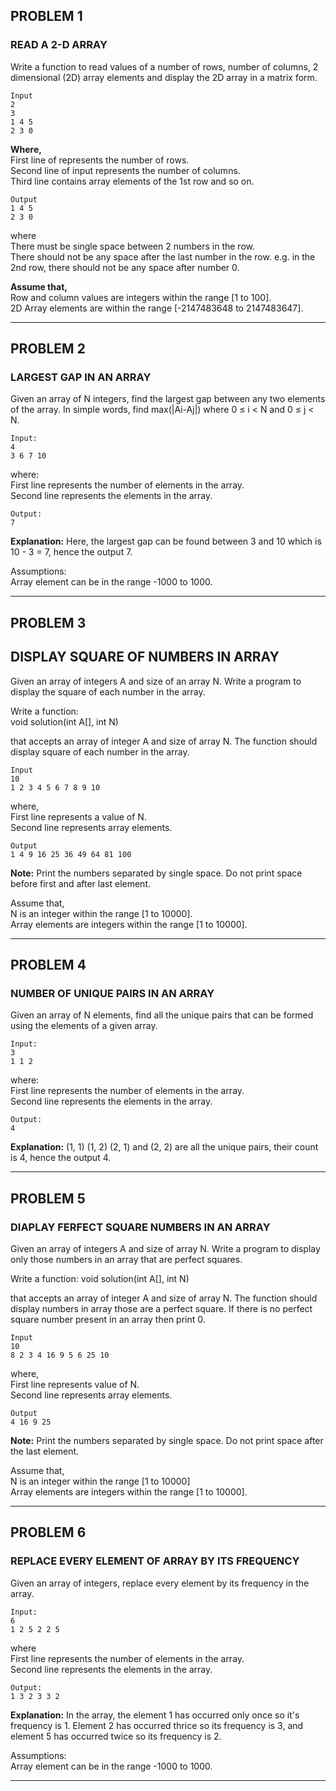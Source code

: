 ## PROBLEM 1
### READ A 2-D ARRAY
Write a function to read values of a number of rows, number of columns, 2 dimensional (2D) array elements and display the 2D array in a matrix form.

    Input 
    2 
    3 
    1 4 5 
    2 3 0 

  
**Where,**  
First line of represents the number of rows.  
Second line of input represents the number of columns.  
Third line contains array elements of the 1st row and so on. 

    Output 
    1 4 5 
    2 3 0

 
where  
There must be single space between 2 numbers in the row.  
There should not be any space after the last number in the row. e.g. in the 2nd row, there should not be any space after number 0.  

**Assume that,**  
Row and column values are integers within the range [1 to 100].  
2D Array elements are within the range [-2147483648 to 2147483647].  

---

## PROBLEM 2
### LARGEST GAP IN AN ARRAY
Given an array of N integers, find the largest gap between any two elements of the array.
In simple words, find max(|Ai-Aj|) where 0 ≤ i < N and 0 ≤ j < N.

    Input:
    4
    3 6 7 10 

where:  
First line represents the number of elements in the array.  
Second line represents the elements in the array.  

    Output:
    7

**Explanation:** Here, the largest gap can be found between 3 and 10 which is 10 - 3 = 7, hence the output 7.

Assumptions:  
Array element can be in the range -1000 to 1000.

---

## PROBLEM 3
## DISPLAY SQUARE OF NUMBERS IN ARRAY
Given an array of integers A and size of an array N. Write a program to display the square of each number in the array. 

Write a function:  
    void solution(int A[], int N)

that accepts an array of integer A and size of array N. The function should display square of each number in the array.

    Input
    10
    1 2 3 4 5 6 7 8 9 10

where,  
First line represents a value of N.  
Second line represents array elements.  
    
    Output
    1 4 9 16 25 36 49 64 81 100

**Note:** Print the numbers separated by single space. Do not print space before first and after last element.

Assume that,  
N is an integer within the range [1 to 10000].  
Array elements are integers within the range [1 to 10000].  

---

## PROBLEM 4
### NUMBER OF UNIQUE PAIRS IN AN ARRAY
Given an array of N elements, find all the unique pairs that can be formed using the elements of a given array.

    Input:
    3
    1 1 2

where:  
First line represents the number of elements in the array.  
Second line represents the elements in the array.  

    Output:
    4

**Explanation:** (1, 1) (1, 2) (2, 1) and (2, 2) are all the unique pairs, their count is 4, hence the output 4.

---

## PROBLEM 5
### DIAPLAY FERFECT SQUARE NUMBERS IN AN ARRAY
Given an array of integers A and size of array N. Write a program to display only those numbers in an array that are perfect squares. 

 

Write a function:
    void solution(int A[], int N)

that accepts an array of integer A and size of array N. The function should display numbers in array those are a perfect square. If there is no perfect square number present in an array then print 0.

    Input
    10
    8 2 3 4 16 9 5 6 25 10 

where,  
First line represents value of N.  
Second line represents array elements.  

    Output
    4 16 9 25

**Note:** Print the numbers separated by single space. Do not print space after the last element.

Assume that,  
N is an integer within the range [1 to 10000]  
Array elements are integers within the range [1 to 10000].  

---

## PROBLEM 6
### REPLACE EVERY ELEMENT OF ARRAY BY ITS FREQUENCY
Given an array of integers, replace every element by its frequency in the array.

    Input:
    6
    1 2 5 2 2 5

where  
First line represents the number of elements in the array.  
Second line represents the elements in the array.  

    Output:
    1 3 2 3 3 2

**Explanation:** In the array, the element 1 has occurred only once so it's frequency is 1. Element 2 has occurred thrice so its frequency is 3, and element 5 has occurred twice so its frequency is 2.

Assumptions:  
Array element can be in the range -1000 to 1000.  

---